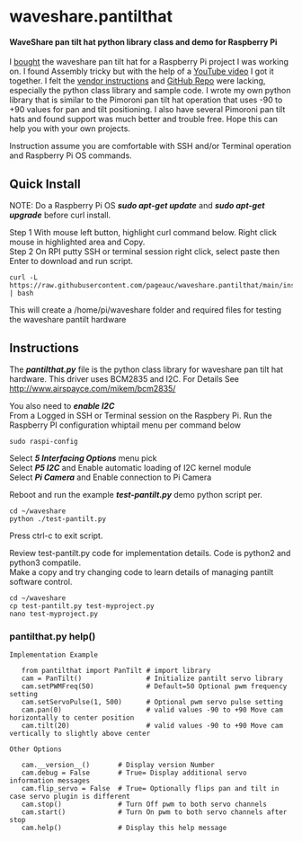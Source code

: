 # waveshare.pantilthat
#### WaveShare pan tilt hat python library class and demo for Raspberry Pi

I [bought](https://www.amazon.com/waveshare-Pan-Tilt-Raspberry-Onboard-Intensity/dp/B07Q5W6P3N/ref=sr_1_1?dchild=1&keywords=waveshare+pan+tilt&qid=1601992264&sr=8-1) 
the waveshare pan tilt hat for a Raspberry Pi project I was working on.
I found Assembly tricky but with the help of a [YouTube video](https://www.youtube.com/watch?v=4A7tJ0QH4L4) I got it together.
I felt the [vendor instructions](https://www.waveshare.com/pan-tilt-hat.htm) and 
[GitHub Repo](https://github.com/waveshare/Pan-Tilt-HAT) were lacking, especially the python class library and sample code.
I wrote my own python library that is similar to the Pimoroni pan tilt hat operation that uses -90 to +90 values for pan and tilt
positioning. I also have several Pimoroni pan tilt hats and found support was much better and trouble free. 
Hope this can help you with your own projects.  

Instruction assume you are comfortable with SSH and/or Terminal operation and Raspberry Pi OS commands.

## Quick Install

NOTE: Do a Raspberry Pi OS ***sudo apt-get update*** and ***sudo apt-get upgrade*** before curl install.

Step 1 With mouse left button, highlight curl command below. Right click mouse in highlighted area and Copy.    
Step 2 On RPI putty SSH or terminal session right click, select paste then Enter to download and run script.

    curl -L https://raw.githubusercontent.com/pageauc/waveshare.pantilthat/main/install.sh | bash

This will create a /home/pi/waveshare folder and required files for testing the waveshare pantilt hardware
 
## Instructions
 
The ***pantilthat.py*** file is the python class library for waveshare pan tilt hat hardware.
This driver uses BCM2835 and I2C. For Details See http://www.airspayce.com/mikem/bcm2835/

You also need to ***enable I2C***    
From a Logged in SSH or Terminal session on the Raspbery Pi. Run the
Raspberry PI configuration whiptail menu per command below

    sudo raspi-config
    
Select ***5 Interfacing Options*** menu pick            
Select ***P5 I2C*** and Enable automatic loading of I2C kernel module    
Select ***Pi Camera*** and Enable connection to Pi Camera   
 
Reboot and run the example ***test-pantilt.py*** demo python script per.

    cd ~/waveshare
    python ./test-pantilt.py

Press ctrl-c to exit script.  

Review test-pantilt.py code for implementation details. Code is python2 and python3 compatile.    
Make a copy and try changing code to learn details of managing pantilt software control.

    cd ~/waveshare
    cp test-pantilt.py test-myproject.py
    nano test-myproject.py

### pantilthat.py help() 
```
Implementation Example

   from pantilthat import PanTilt # import library
   cam = PanTilt()                # Initialize pantilt servo library
   cam.setPWMFreq(50)             # Default=50 Optional pwm frequency setting
   cam.setServoPulse(1, 500)      # Optional pwm servo pulse setting
   cam.pan(0)                     # valid values -90 to +90 Move cam horizontally to center position
   cam.tilt(20)                   # valid values -90 to +90 Move cam vertically to slightly above center

Other Options

   cam.__version__()       # Display version Number
   cam.debug = False       # True= Display additional servo information messages
   cam.flip_servo = False  # True= Optionally flips pan and tilt in case servo plugin is different
   cam.stop()              # Turn Off pwm to both servo channels
   cam.start()             # Turn On pwm to both servo channels after stop
   cam.help()              # Display this help message

```
